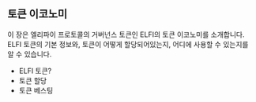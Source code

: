 ## 토큰 이코노미

이 장은 엘리파이 프로토콜의 거버넌스 토큰인 ELFI의 토큰 이코노미를 소개합니다. ELFI 토큰의 기본 정보와, 토큰이 어떻게 할당되어있는지, 어디에 사용할 수 있는지를 알 수 있습니다.

* ELFI 토큰?
* 토큰 할당
* 토큰 베스팅
